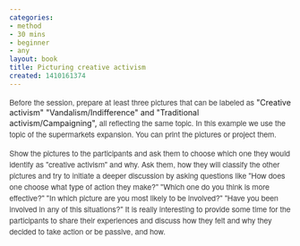 ```yaml
---
categories:
- method
- 30 mins
- beginner
- any
layout: book
title: Picturing creative activism
created: 1410161374
---
```

<p><span style="color: rgb(59, 59, 59); font-family: 'Helvetica Neue', Helvetica, Arial, sans-serif; font-size: 13.63636302947998px; line-height: 20px;">Before the session, prepare at least three pictures that can be labeled as&nbsp;</span>"Creative activism" "Vandalism/Indifference" and "Traditional activism/Campaigning",<span style="color: rgb(59, 59, 59); font-family: 'Helvetica Neue', Helvetica, Arial, sans-serif; font-size: 13.63636302947998px; line-height: 20px;">&nbsp;all reflecting the same topic. In this example we use the topic of the supermarkets expansion. You can print the pictures or project them.</span></p>
<p><span style="color: rgb(59, 59, 59); font-family: 'Helvetica Neue', Helvetica, Arial, sans-serif; font-size: 13.63636302947998px; line-height: 20px;">Show the pictures to the participants and ask them to choose which one they would identify as "creative activism" and why. Ask them, how they will classify the other pictures and try to initiate a deeper discussion by asking questions like "How does one choose what type of action they make?" "Which one do you think is more effective?" "In which picture are you most likely to be involved?" "Have you been involved in any of this situations?" It is really interesting to provide some time for the participants to share their experiences and discuss how they felt and why they decided to take action or be passive, and how.</span></p>
